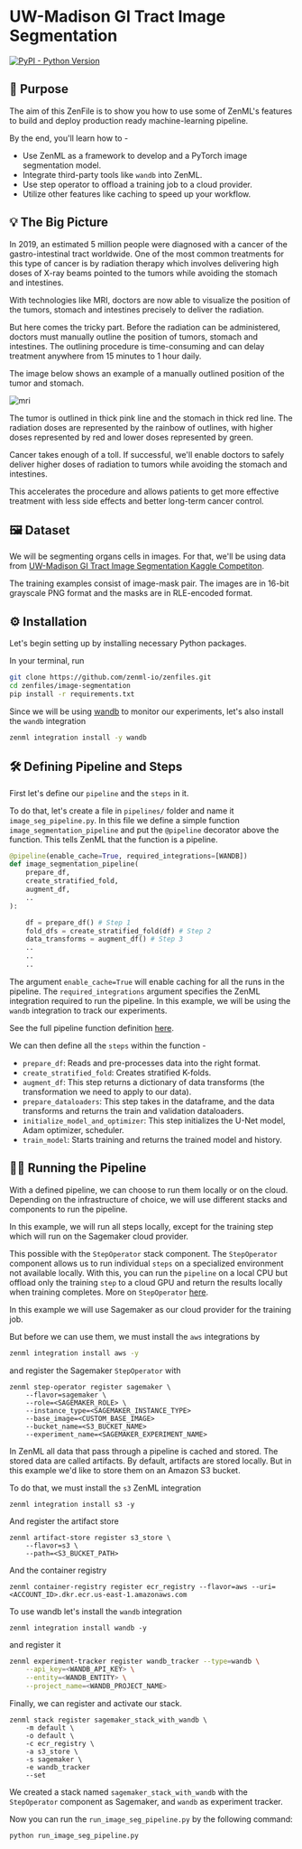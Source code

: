 # UW-Madison GI Tract Image Segmentation

[![PyPI - Python Version](https://img.shields.io/pypi/pyversions/zenml)](https://pypi.org/project/zenml/)

## 🎯 Purpose
The aim of this ZenFile is to show you how to use some of ZenML's features to build and deploy production ready machine-learning pipeline. 

By the end, you'll learn how to -
- Use ZenML as a framework to develop and a PyTorch image segmentation model.
- Integrate third-party tools like `wandb` into ZenML.
- Use step operator to offload a training job to a cloud provider.
- Utilize other features like caching to speed up your workflow. 


## 💡 The Big Picture
In 2019, an estimated 5 million people were diagnosed with a cancer of the gastro-intestinal tract worldwide.
One of the most common treatments for this type of cancer is by radiation therapy which involves delivering high doses of X-ray beams pointed to the tumors while avoiding the stomach and intestines.

With technologies like MRI, doctors are now able to visualize the position of the tumors, stomach and intestines precisely to deliver the radiation.

But here comes the tricky part.
Before the radiation can be administered, doctors must manually outline the position of tumors, stomach and intestines.
The outlining procedure is time-consuming and can delay treatment anywhere from 15 minutes to 1 hour daily.

The image below shows an example of a manually outlined position of the tumor and stomach.

![mri](sample_image.jpg)

The tumor is outlined in thick pink line and the stomach in thick red line.
The radiation doses are represented by the rainbow of outlines, with higher doses represented by red and lower doses represented by green.


Cancer takes enough of a toll. If successful, we'll enable doctors to safely deliver higher doses of radiation to tumors while avoiding the stomach and intestines. 

This accelerates the procedure and allows patients to get more effective treatment with less side effects and better long-term cancer control.

## 🖼 Dataset
We will be segmenting organs cells in images. For that, we'll be using data from [UW-Madison GI Tract Image Segmentation Kaggle Competiton](https://www.kaggle.com/competitions/uw-madison-gi-tract-image-segmentation/data). 

The training examples consist of image-mask pair. The images are in 16-bit grayscale PNG format and the masks are in RLE-encoded format.

## ⚙ Installation
Let's begin setting up by installing necessary Python packages. 

In your terminal, run

```bash
git clone https://github.com/zenml-io/zenfiles.git
cd zenfiles/image-segmentation
pip install -r requirements.txt
```

Since we will be using [wandb](https://github.com/wandb/client) to monitor our experiments, let's also install the `wandb` integration

```bash
zenml integration install -y wandb
```

## 🛠 Defining Pipeline and Steps
First let's define our `pipeline` and the `steps` in it.

To do that, let's create a file in `pipelines/` folder and name it `image_seg_pipeline.py`.
In this file we define a simple function `image_segmentation_pipeline` and put the `@pipeline` decorator above the function. This tells ZenML that the function is a pipeline.

```python
@pipeline(enable_cache=True, required_integrations=[WANDB])
def image_segmentation_pipeline(
    prepare_df,
    create_stratified_fold,
    augment_df,
    ..
): 

    df = prepare_df() # Step 1
    fold_dfs = create_stratified_fold(df) # Step 2
    data_transforms = augment_df() # Step 3
    ..
    ..
    ..
```

The argument `enable_cache=True` will enable caching for all the runs in the pipeline.
The `required_integrations` argument specifies the ZenML integration required to run the pipeline.
In this example, we will be using the `wandb` integration to track our experiments. 

See the full pipeline function definition [here](./pipelines/run_image_seg_pipeline.py).

We can then define all the `steps` within the function -

- `prepare_df`: Reads and pre-processes data into the right format.
- `create_stratified_fold`: Creates stratified K-folds.
- `augment_df`: This step returns a dictionary of data transforms (the transformation we need to apply to our data).
- `prepare_dataloaders`: This step takes in the dataframe, and the data transforms and returns the train and validation dataloaders.
- `initialize_model_and_optimizer`: This step initializes the U-Net model, Adam optimizer, scheduler.
- `train_model`: Starts training and returns the trained model and history.


## 🏋️‍♀️ Running the Pipeline
With a defined pipeline, we can choose to run them locally or on the cloud.
Depending on the infrastructure of choice, we will use different stacks and components to run the pipeline.

In this example, we will run all steps locally, except for the training step which will run on the Sagemaker cloud provider.

This possible with the `StepOperator` stack component. 
The `StepOperator` component allows us to run individual `steps` on a specialized environment not available locally.
With this, you can run the `pipeline` on a local CPU but offload only the training `step` to a cloud GPU and return the results locally when training completes.
More on `StepOperator` [here](https://docs.zenml.io/v/docs/mlops-stacks/step-operators).

In this example we will use Sagemaker as our cloud provider for the training job.

But before we can use them, we must install the `aws` integrations by

```bash
zenml integration install aws -y
```

and register the Sagemaker `StepOperator` with

```
zenml step-operator register sagemaker \
    --flavor=sagemaker \
    --role=<SAGEMAKER_ROLE> \
    --instance_type=<SAGEMAKER_INSTANCE_TYPE>
    --base_image=<CUSTOM_BASE_IMAGE>
    --bucket_name=<S3_BUCKET_NAME>
    --experiment_name=<SAGEMAKER_EXPERIMENT_NAME>
```


In ZenML all data that pass through a pipeline is cached and stored. The stored data are called artifacts.
By default, artifacts are stored locally. But in this example we'd like to store them on an Amazon S3 bucket.

To do that, we must install the `s3` ZenML integration

```
zenml integration install s3 -y
```

And register the artifact store

```
zenml artifact-store register s3_store \
    --flavor=s3 \
    --path=<S3_BUCKET_PATH>
```

And the container registry

```
zenml container-registry register ecr_registry --flavor=aws --uri=<ACCOUNT_ID>.dkr.ecr.us-east-1.amazonaws.com
```

To use wandb let's install the `wandb` integration

```
zenml integration install wandb -y
```

and register it

```bash
zenml experiment-tracker register wandb_tracker --type=wandb \
    --api_key=<WANDB_API_KEY> \
    --entity=<WANDB_ENTITY> \
    --project_name=<WANDB_PROJECT_NAME>
```

Finally, we can register and activate our stack.

```
zenml stack register sagemaker_stack_with_wandb \
    -m default \
    -o default \
    -c ecr_registry \
    -a s3_store \
    -s sagemaker \
    -e wandb_tracker
    --set
```

<!-- If you have other cloud service providers like Azure or GCP, feel free to visit [this example](https://github.com/zenml-io/zenml/tree/main/examples/step_operator_remote_training) for setting up the stack for the different remote backend. -->

We created a stack named `sagemaker_stack_with_wandb` with the `StepOperator` component as Sagemaker, and `wandb` as experiment tracker.

Now you can run the `run_image_seg_pipeline.py` by the following command:

```bash
python run_image_seg_pipeline.py
```

